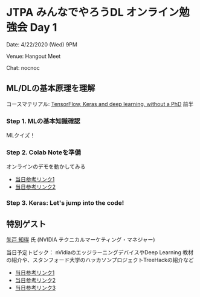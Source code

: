 # JTPA みんなでやろうDL オンライン勉強会 Day 1

Date: 4/22/2020 (Wed) 9PM

Venue: Hangout Meet

Chat: nocnoc

## ML/DLの基本原理を理解

コースマテリアル:
[TensorFlow, Keras and deep learning, without a PhD](https://codelabs.developers.google.com/codelabs/cloud-tensorflow-mnist/) 前半

### Step 1. MLの基本知識確認

MLクイズ！

### Step 2. Colab Noteを準備

オンラインのデモを動かしてみる

* [当日参考リンク1]()
* [当日参考リンク2]()


### Step 3. Keras: Let's jump into the code!



## 特別ゲスト
[矢戸 知得](https://www.linkedin.com/in/chitoku-yato-01ba304/) 氏 (NVIDIA テクニカルマーケティング・マネジャー)

当日予定トピック： nVidiaのエッジラーニングデバイスやDeep Learning 教材の紹介や、スタンフォード大学のハッカソンプロジェクトTreeHackの紹介など

* [当日参考リンク1]()
* [当日参考リンク2]()
* [当日参考リンク3]()

